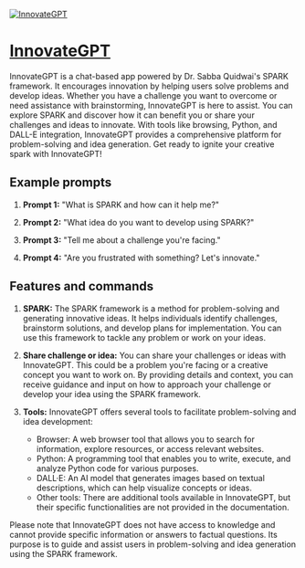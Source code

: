 [![InnovateGPT](https://files.oaiusercontent.com/file-I25MXE3qstc6Y0V0OjSQModt?se=2123-10-16T20%3A42%3A02Z&sp=r&sv=2021-08-06&sr=b&rscc=max-age%3D31536000%2C%20immutable&rscd=attachment%3B%20filename%3Dc8f431c8-0087-48f0-a358-33f698e5386c.png&sig=Wod5jc3Xi4mG6qIhZS96Ty3hcVeuS4iB2P58v8w1pQw%3D)](https://chat.openai.com/g/g-u1wKXRJx3-innovategpt)

# [InnovateGPT](https://chat.openai.com/g/g-u1wKXRJx3-innovategpt)

InnovateGPT is a chat-based app powered by Dr. Sabba Quidwai's SPARK framework. It encourages innovation by helping users solve problems and develop ideas. Whether you have a challenge you want to overcome or need assistance with brainstorming, InnovateGPT is here to assist. You can explore SPARK and discover how it can benefit you or share your challenges and ideas to innovate. With tools like browsing, Python, and DALL-E integration, InnovateGPT provides a comprehensive platform for problem-solving and idea generation. Get ready to ignite your creative spark with InnovateGPT!

## Example prompts

1. **Prompt 1:** "What is SPARK and how can it help me?"

2. **Prompt 2:** "What idea do you want to develop using SPARK?"

3. **Prompt 3:** "Tell me about a challenge you're facing."

4. **Prompt 4:** "Are you frustrated with something? Let's innovate."

## Features and commands

1. **SPARK:** The SPARK framework is a method for problem-solving and generating innovative ideas. It helps individuals identify challenges, brainstorm solutions, and develop plans for implementation. You can use this framework to tackle any problem or work on your ideas.

2. **Share challenge or idea:** You can share your challenges or ideas with InnovateGPT. This could be a problem you're facing or a creative concept you want to work on. By providing details and context, you can receive guidance and input on how to approach your challenge or develop your idea using the SPARK framework.

3. **Tools:** InnovateGPT offers several tools to facilitate problem-solving and idea development:
   - Browser: A web browser tool that allows you to search for information, explore resources, or access relevant websites.
   - Python: A programming tool that enables you to write, execute, and analyze Python code for various purposes.
   - DALL·E: An AI model that generates images based on textual descriptions, which can help visualize concepts or ideas.
   - Other tools: There are additional tools available in InnovateGPT, but their specific functionalities are not provided in the documentation.

Please note that InnovateGPT does not have access to knowledge and cannot provide specific information or answers to factual questions. Its purpose is to guide and assist users in problem-solving and idea generation using the SPARK framework.
